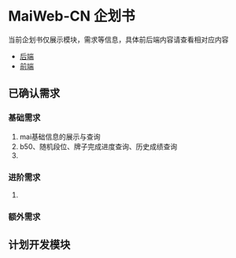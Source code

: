 # MaiWeb-CN 企划书
当前企划书仅展示模块，需求等信息，具体前后端内容请查看相对应内容  
- [后端](/project/Back/-MaiWeb-CN-Back.md)  
- [前端](/project/Front/MaiWeb-CN-Front.md)

## 已确认需求
### 基础需求
1. mai基础信息的展示与查询
2. b50、随机段位、牌子完成进度查询、历史成绩查询
3. 
### 进阶需求
1. 
### 额外需求

## 计划开发模块